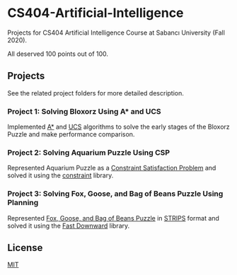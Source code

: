 # CS404-Artificial-Intelligence
Projects for CS404 Artificial Intelligence Course at Sabancı University (Fall 2020).

All deserved 100 points out of 100.

## Projects
See the related project folders for more detailed description.
### Project 1: Solving Bloxorz Using A* and UCS
Implemented [A*](https://en.wikipedia.org/wiki/A*_search_algorithm) and [UCS](https://www.educba.com/uniform-cost-search/) algorithms to solve the early stages of the Bloxorz Puzzle and make performance comparison.
### Project 2: Solving Aquarium Puzzle Using CSP
Represented Aquarium Puzzle as a [Constraint Satisfaction Problem](https://en.wikipedia.org/wiki/Constraint_satisfaction) and solved it using the [constraint](https://pypi.org/project/python-constraint/) library.
### Project 3: Solving Fox, Goose, and Bag of Beans Puzzle Using Planning
Represented [Fox, Goose, and Bag of Beans Puzzle](https://en.wikipedia.org/wiki/Wolf,_goat_and_cabbage_problem) in [STRIPS](https://en.wikipedia.org/wiki/Stanford_Research_Institute_Problem_Solver) format and solved it using the [Fast Downward](http://www.fast-downward.org/HomePage) library.

## License
[MIT](./LICENSE)
